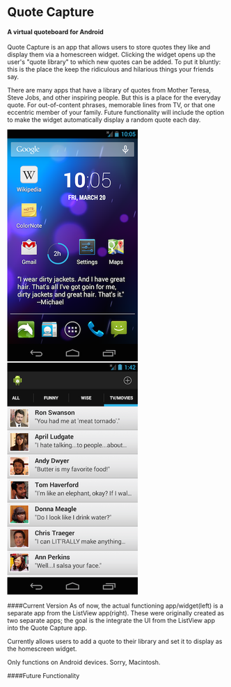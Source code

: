 # Quote Capture

#### A virtual quoteboard for Android
Quote Capture is an app that allows users to store quotes they like and display them via a homescreen widget. Clicking the widget opens up the user's "quote library" to which new quotes can be added. To put it bluntly: this is the place the keep the ridiculous and hilarious things your friends say.

There are many apps that have a library of quotes from Mother Teresa, Steve Jobs, and other inspiring people. But this is a place for the everyday quote. For out-of-content phrases, memorable lines from TV, or that one eccentric member of your family. Future functionality will include the option to make the widget automatically display a random quote each day.


![alt tag](images/michael_quote.png)  ![alt tag](images/parks_rec_quotes_UI.png)

####Current Version
As of now, the actual functioning app/widget(left) is a separate app from the ListView app(right). These were originally created as two separate apps; the goal is the integrate the UI from the ListView app into the Quote Capture app.

Currently allows users to add a quote to their library and set it to display as the homescreen widget.

Only functions on Android devices. Sorry, Macintosh.

####Future Functionality

